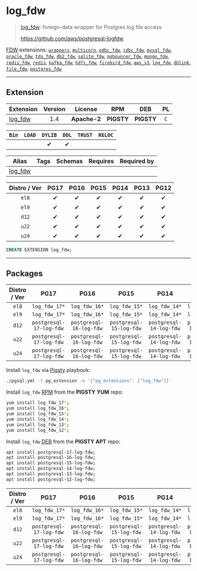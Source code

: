# log_fdw


> [log_fdw](https://github.com/aws/postgresql-logfdw): foreign-data wrapper for Postgres log file access
>
> https://github.com/aws/postgresql-logfdw





[FDW](/fdw) extensions: [`wrappers`](/wrappers), [`multicorn`](/multicorn), [`odbc_fdw`](/odbc_fdw), [`jdbc_fdw`](/jdbc_fdw), [`mysql_fdw`](/mysql_fdw), [`oracle_fdw`](/oracle_fdw), [`tds_fdw`](/tds_fdw), [`db2_fdw`](/db2_fdw), [`sqlite_fdw`](/sqlite_fdw), [`pgbouncer_fdw`](/pgbouncer_fdw), [`mongo_fdw`](/mongo_fdw), [`redis_fdw`](/redis_fdw), [`redis`](/redis), [`kafka_fdw`](/kafka_fdw), [`hdfs_fdw`](/hdfs_fdw), [`firebird_fdw`](/firebird_fdw), [`aws_s3`](/aws_s3), [`log_fdw`](/log_fdw), [`dblink`](/dblink), [`file_fdw`](/file_fdw), [`postgres_fdw`](/postgres_fdw)


-------
## Extension


| Extension | Version | License | RPM | DEB | PL |
|-----------|:-------:|:-------:|:---:|:---:|:--:|
| [log_fdw](https://github.com/aws/postgresql-logfdw) | 1.4 | **<span class="tccyan">Apache-2</span>** | **<span class="tcwarn">PIGSTY</span>** | **<span class="tcwarn">PIGSTY</span>** | `C` |



| `Bin` | `LOAD` | `DYLIB` | `DDL` | `TRUST` | `RELOC` |
|:-----:|:------:|:-------:|:-----:|:-------:|:-------:|
|  |  | <span class="tcblue">✔</span> | <span class="tcblue">✔</span> |  |  |



| Alias | Tags | Schemas | Requires | Required by |
|-------|------|---------|----------|-------------|
| [log_fdw](/log_fdw) |  |  |  |  |



| Distro / Ver | PG17 | PG16 | PG15 | PG14 | PG13 | PG12 |
|:------------:|:----:|:----:|:----:|:----:|:----:|:----:|
| `el8` | <span class="tcblue">✔</span> | <span class="tcblue">✔</span> | <span class="tcblue">✔</span> | <span class="tcblue">✔</span> | <span class="tcblue">✔</span> | <span class="tcblue">✔</span> |
| `el9` | <span class="tcblue">✔</span> | <span class="tcblue">✔</span> | <span class="tcblue">✔</span> | <span class="tcblue">✔</span> | <span class="tcblue">✔</span> | <span class="tcblue">✔</span> |
| `d12` | <span class="tcblue">✔</span> | <span class="tcblue">✔</span> | <span class="tcblue">✔</span> | <span class="tcblue">✔</span> | <span class="tcblue">✔</span> | <span class="tcblue">✔</span> |
| `u22` | <span class="tcblue">✔</span> | <span class="tcblue">✔</span> | <span class="tcblue">✔</span> | <span class="tcblue">✔</span> | <span class="tcblue">✔</span> | <span class="tcblue">✔</span> |
| `u24` | <span class="tcblue">✔</span> | <span class="tcblue">✔</span> | <span class="tcblue">✔</span> | <span class="tcblue">✔</span> | <span class="tcblue">✔</span> | <span class="tcblue">✔</span> |





```sql
CREATE EXTENSION log_fdw;
```

-----------


## Packages


| Distro / Ver | PG17 | PG16 | PG15 | PG14 | PG13 | PG12 |
|:------------:|:----:|:----:|:----:|:----:|:----:|:----:|
| `el8` | `log_fdw_17*` | `log_fdw_16*` | `log_fdw_15*` | `log_fdw_14*` | `log_fdw_13*` | `log_fdw_12*` |
| `el9` | `log_fdw_17*` | `log_fdw_16*` | `log_fdw_15*` | `log_fdw_14*` | `log_fdw_13*` | `log_fdw_12*` |
| `d12` | `postgresql-17-log-fdw` | `postgresql-16-log-fdw` | `postgresql-15-log-fdw` | `postgresql-14-log-fdw` | `postgresql-13-log-fdw` | `postgresql-12-log-fdw` |
| `u22` | `postgresql-17-log-fdw` | `postgresql-16-log-fdw` | `postgresql-15-log-fdw` | `postgresql-14-log-fdw` | `postgresql-13-log-fdw` | `postgresql-12-log-fdw` |
| `u24` | `postgresql-17-log-fdw` | `postgresql-16-log-fdw` | `postgresql-15-log-fdw` | `postgresql-14-log-fdw` | `postgresql-13-log-fdw` | `postgresql-12-log-fdw` |



Install `log_fdw` via [Pigsty](https://pigsty.io/docs/pgext/usage/install/) playbook:

```bash
./pgsql.yml -t pg_extension -e '{"pg_extensions": ["log_fdw"]}'
```


Install `log_fdw` [RPM](/rpm) from the **<span class="tcwarn">PIGSTY</span>** **YUM** repo:

```bash
yum install log_fdw_17*;
yum install log_fdw_16*;
yum install log_fdw_15*;
yum install log_fdw_14*;
yum install log_fdw_13*;
yum install log_fdw_12*;
```


Install `log_fdw` [DEB](/deb) from the **<span class="tcwarn">PIGSTY</span>** **APT** repo:

```bash
apt install postgresql-17-log-fdw;
apt install postgresql-16-log-fdw;
apt install postgresql-15-log-fdw;
apt install postgresql-14-log-fdw;
apt install postgresql-13-log-fdw;
apt install postgresql-12-log-fdw;
```




| Distro / Ver | PG17 | PG16 | PG15 | PG14 | PG13 | PG12 |
|:------------:|:----:|:----:|:----:|:----:|:----:|:----:|
| `el8` | `log_fdw_17*` | `log_fdw_16*` | `log_fdw_15*` | `log_fdw_14*` | `log_fdw_13*` | `log_fdw_12*` |
| `el9` | `log_fdw_17*` | `log_fdw_16*` | `log_fdw_15*` | `log_fdw_14*` | `log_fdw_13*` | `log_fdw_12*` |
| `d12` | `postgresql-17-log-fdw` | `postgresql-16-log-fdw` | `postgresql-15-log-fdw` | `postgresql-14-log-fdw` | `postgresql-13-log-fdw` | `postgresql-12-log-fdw` |
| `u22` | `postgresql-17-log-fdw` | `postgresql-16-log-fdw` | `postgresql-15-log-fdw` | `postgresql-14-log-fdw` | `postgresql-13-log-fdw` | `postgresql-12-log-fdw` |
| `u24` | `postgresql-17-log-fdw` | `postgresql-16-log-fdw` | `postgresql-15-log-fdw` | `postgresql-14-log-fdw` | `postgresql-13-log-fdw` | `postgresql-12-log-fdw` |





